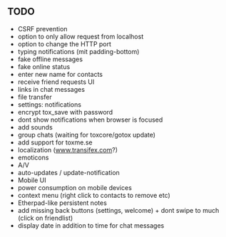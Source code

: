 TODO
----

- CSRF prevention
- option to only allow request from localhost
- option to change the HTTP port
- typing notifications (mit padding-bottom)
- fake offline messages
- fake online status
- enter new name for contacts
- receive friend requests UI
- links in chat messages
- file transfer
- settings: notifications
- encrypt tox_save with password
- dont show notifications when browser is focused
- add sounds
- group chats (waiting for toxcore/gotox update)
- add support for toxme.se
- localization (www.transifex.com?)
- emoticons
- A/V
- auto-updates / update-notification
- Mobile UI
- power consumption on mobile devices
- context menu (right click to contacts to remove etc)
- Etherpad-like persistent notes
- add missing back buttons (settings, welcome) + dont swipe to much (click on friendlist)
- display date in addition to time for chat messages
